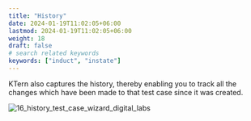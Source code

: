 ```yaml
---
title: "History"
date: 2024-01-19T11:02:05+06:00
lastmod: 2024-01-19T11:02:05+06:00
weight: 18
draft: false
# search related keywords
keywords: ["induct", "instate"]
---
```


KTern also captures the history, thereby enabling you to track all the changes which have been made to that test case since it was created.

![16_history_test_case_wizard_digital_labs](https://storage.googleapis.com/ktern-public-files/product-documentation/Digital%20Labs/16_history_test_case_wizard_digital_labs.png)
